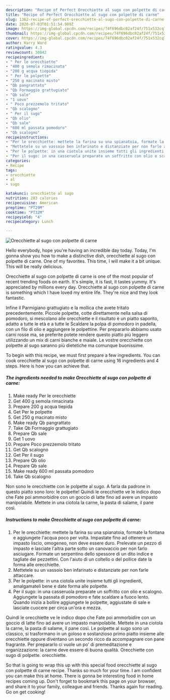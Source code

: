```yaml
---
description: "Recipe of Perfect Orecchiette al sugo con polpette di carne"
title: "Recipe of Perfect Orecchiette al sugo con polpette di carne"
slug: 1362-recipe-of-perfect-orecchiette-al-sugo-con-polpette-di-carne
date: 2020-07-03T01:51:54.909Z
image: https://img-global.cpcdn.com/recipes/74f696dbc02af24f/751x532cq70/orecchiette-al-sugo-con-polpette-di-carne-recipe-main-photo.jpg
thumbnail: https://img-global.cpcdn.com/recipes/74f696dbc02af24f/751x532cq70/orecchiette-al-sugo-con-polpette-di-carne-recipe-main-photo.jpg
cover: https://img-global.cpcdn.com/recipes/74f696dbc02af24f/751x532cq70/orecchiette-al-sugo-con-polpette-di-carne-recipe-main-photo.jpg
author: Harry Ward
ratingvalue: 4.3
reviewcount: 30842
recipeingredient:
- " Per le orecchiette"
- "400 g semola rimacinata"
- "200 g acqua tiepida"
- " Per le polpette"
- "250 g macinato misto"
- "Qb pangrattato"
- "Qb Formaggio grattugiato"
- "Qb sale"
- "1 uovo"
- " Poco prezzemolo tritato"
- "Qb scalogno"
- " Per il sugo"
- "Qb olio"
- "Qb sale"
- "600 ml passata pomodoro"
- "Qb scalogno"
recipeinstructions:
- "Per le orecchiette: mettete la farina su una spianatoia, formate la fontana e aggiungete l&#39;acqua poco per volta. Impastate fino ad ottenere un impasto liscio, omogeneo, non deve essere duro. Prelevate un pezzo di impasto e lasciate l&#39;altra parte sotto un canovaccio per non farlo asciugare. Formate un serpentino dello spessore di un dito indice e tagliate dei pezzettini. Con l&#39;aiuto di un coltello o del pollice date la forma alle orecchiette."
- "Mettetele su un vassoio ben infarinato e distanziate per non farle attaccare."
- "Per le polpette: in una ciotola unite insieme tutti gli ingredienti, amalgamateli bene e date forma alle polpette."
- "Per il sugo: in una casseruola preparate un soffritto con olio e scalogno. Aggiungete la passata di pomodoro e fate scaldare a fuoco lento. Quando inizia a bollire aggiungete le polpette, aggiustate di sale e lasciate cuocere per circa un&#39;ora e mezza."
categories:
- Recipe
tags:
- orecchiette
- al
- sugo

katakunci: orecchiette al sugo 
nutrition: 283 calories
recipecuisine: American
preptime: "PT29M"
cooktime: "PT32M"
recipeyield: "4"
recipecategory: Lunch

---
```



![Orecchiette al sugo con polpette di carne](https://img-global.cpcdn.com/recipes/74f696dbc02af24f/751x532cq70/orecchiette-al-sugo-con-polpette-di-carne-recipe-main-photo.jpg)

Hello everybody, hope you're having an incredible day today. Today, I'm gonna show you how to make a distinctive dish, orecchiette al sugo con polpette di carne. One of my favorites. This time, I will make it a bit unique. This will be really delicious.

Orecchiette al sugo con polpette di carne is one of the most popular of recent trending foods on earth. It's simple, it is fast, it tastes yummy. It's appreciated by millions every day. Orecchiette al sugo con polpette di carne is something which I have loved my entire life. They're nice and they look fantastic.

Infine il Parmigiano grattugiato e la mollica che avete tritato precedentemente. Piccole polpette, cotte direttamente nella salsa di pomodoro, si mescolano alle orecchiette e il risultato è un piatto saporito, adatto a tutte le età e a tutte le Scaldare la polpa di pomodoro in padella, con un filo di olio e aggiungere le polpettine. Per prepararlo abbiamo usato carni rosse ma, se preferite potete rendere questo piatto più leggero utilizzando un mix di carni bianche e maiale. Le vostre orecchiette con polpette al sugo saranno più dietetiche ma comunque buonissime.


To begin with this recipe, we must first prepare a few ingredients. You can cook orecchiette al sugo con polpette di carne using 16 ingredients and 4 steps. Here is how you can achieve that.

<!--inarticleads1-->

##### The ingredients needed to make Orecchiette al sugo con polpette di carne:

1. Make ready  Per le orecchiette
1. Get 400 g semola rimacinata
1. Prepare 200 g acqua tiepida
1. Get  Per le polpette
1. Get 250 g macinato misto
1. Make ready Qb pangrattato
1. Take Qb Formaggio grattugiato
1. Prepare Qb sale
1. Get 1 uovo
1. Prepare  Poco prezzemolo tritato
1. Get Qb scalogno
1. Get  Per il sugo
1. Prepare Qb olio
1. Prepare Qb sale
1. Make ready 600 ml passata pomodoro
1. Take Qb scalogno


Non sono le orecchiette con le polpette al sugo. A farla da padrone in questo piatto sono loro: le polpette! Quindi le orecchiette ve le indico dopo che Fate poi ammorbidire con un goccio di latte fino ad avere un impasto manipolabile. Mettete in una ciotola la carne, la pasta di salame, il pane così. 

<!--inarticleads2-->

##### Instructions to make Orecchiette al sugo con polpette di carne:

1. Per le orecchiette: mettete la farina su una spianatoia, formate la fontana e aggiungete l&#39;acqua poco per volta. Impastate fino ad ottenere un impasto liscio, omogeneo, non deve essere duro. Prelevate un pezzo di impasto e lasciate l&#39;altra parte sotto un canovaccio per non farlo asciugare. Formate un serpentino dello spessore di un dito indice e tagliate dei pezzettini. Con l&#39;aiuto di un coltello o del pollice date la forma alle orecchiette.
1. Mettetele su un vassoio ben infarinato e distanziate per non farle attaccare.
1. Per le polpette: in una ciotola unite insieme tutti gli ingredienti, amalgamateli bene e date forma alle polpette.
1. Per il sugo: in una casseruola preparate un soffritto con olio e scalogno. Aggiungete la passata di pomodoro e fate scaldare a fuoco lento. Quando inizia a bollire aggiungete le polpette, aggiustate di sale e lasciate cuocere per circa un&#39;ora e mezza.


Quindi le orecchiette ve le indico dopo che Fate poi ammorbidire con un goccio di latte fino ad avere un impasto manipolabile. Mettete in una ciotola la carne, la pasta di salame, il pane così. Le polpette al sugo sono un classico, si trasformano in un goloso e sostanzioso primo piatto insieme alle orecchiette oppure diventano un secondo ricco da accompagnare con pane fragrante. Per prepararlo ci vuole un po&#39; di premeditazione e organizzazione: la carne deve essere di buona qualità. Orecchiette con sugo di polpette. orecchiette. 

So that is going to wrap this up with this special food orecchiette al sugo con polpette di carne recipe. Thanks so much for your time. I am confident you can make this at home. There is gonna be interesting food in home recipes coming up. Don't forget to bookmark this page on your browser, and share it to your family, colleague and friends. Thanks again for reading. Go on get cooking!
